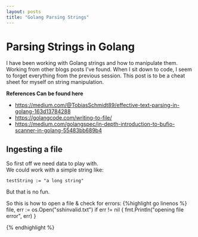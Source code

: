```yaml
---
layout: posts
title: "Golang Parsing Strings"
---
```


# Parsing Strings in Golang

I have been working with Golang strings and how to manipulate them. Working from other blogs posts I've found. When I sit down to code, I seem to forget everything from the previous session. This post is to be a cheat sheet for myself on string manipulation.

**References Can be found here**
* https://medium.com/@TobiasSchmidt89/effective-text-parsing-in-golang-163d13784288
* https://golangcode.com/writing-to-file/
* https://medium.com/golangspec/in-depth-introduction-to-bufio-scanner-in-golang-55483bb689b4



## Ingesting a file
So first off we need data to play with.  
We could work with a simple string like:

`testString := "a long string"`

But that is no fun.

So this is how to open a file & check for errors:
{%highlight go linenos %}
file, err := os.Open("sshinvalid.txt")
if err != nil {
	fmt.Println("opening file error", err)
}

{% endhighlight %}











